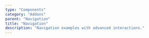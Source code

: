 ```yaml
---
type: "Components"
category: "Addons"
parent: "Navigation"
title: "Navigation"
description: "Navigation examples with advanced interactions."
---
```

